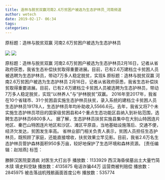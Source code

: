 ```yaml
---
title: 造林与脱贫双赢河南2.6万贫困户被选为生态护林员_河南频道
author: wetech
date: 2019-02-17- 06:34
tags: 
categories: 
---
```

原标题：造林与脱贫双赢 河南2.6万贫困户被选为生态护林员
<!-- more -->
                
<img align="center" border="0" src="http://p1.ifengimg.com/a/2019_08/cef9ddc9b13e27c_size114_w576_h432.jpg" />
                
<img align="center" border="0" src="http://p2.ifengimg.com/a/2016/0810/204c433878d5cf9size1_w16_h16.png" />
            
原标题：造林与脱贫双赢 河南2.6万贫困户被选为生态护林员2月16日，记者从省政府获悉，我省生态补偿扶贫取得重要进展。目前，已有2.6万建档立卡贫困人员被选聘为生态护林员，带动7万多人稳定脱贫，实现&
原标题：造林与脱贫双赢 河南2.6万贫困户被选为生态护林员
2月16日，记者从省政府获悉，我省生态补偿扶贫取得重要进展。目前，已有2.6万建档立卡贫困人员被选聘为生态护林员，带动7万多人稳定脱贫，实现“以林养人”与“护林脱贫”双赢。
2016年至2017年，我省在10个省辖市、31个贫困县实施生态护林员扶贫，录入系统的建档立卡贫困人员生态护林员19178人，生态护林员年均补助收入5566.6元。去年，我省又将7个未实施生态护林员项目的国家级贫困县和4个重点生态功能区县纳入到补贴范围，选聘生态护林员6800多人。
据了解，生态护林员扶贫实施县集中在大别山特困连片地区、秦巴山特困连片地区和沙区、滩区平原县，当地基础设施落后、交通不便，经济欠发达，贫困发生率高。
省林业部门相关负责人表示，贫困人员担任生态护林员，既照顾了家庭，还能直接增收，扶贫效果立竿见影。目前，我省2.6万名生态护林员管护森林面积950多万亩，较好地保护了生态环境和森林资源。
[责任编辑：赵旭燕]
标签：
 
             
滕醉汉医院耍酒疯 对医生大打出手
播放数：1133929
西汉海昏侯墓出土大量竹简木牍 填史料空缺
播放数：4135875
电话诈骗44万 运营商被判赔偿
播放数：2845975
被击落战机残骸画面首度公布
播放数：535774
